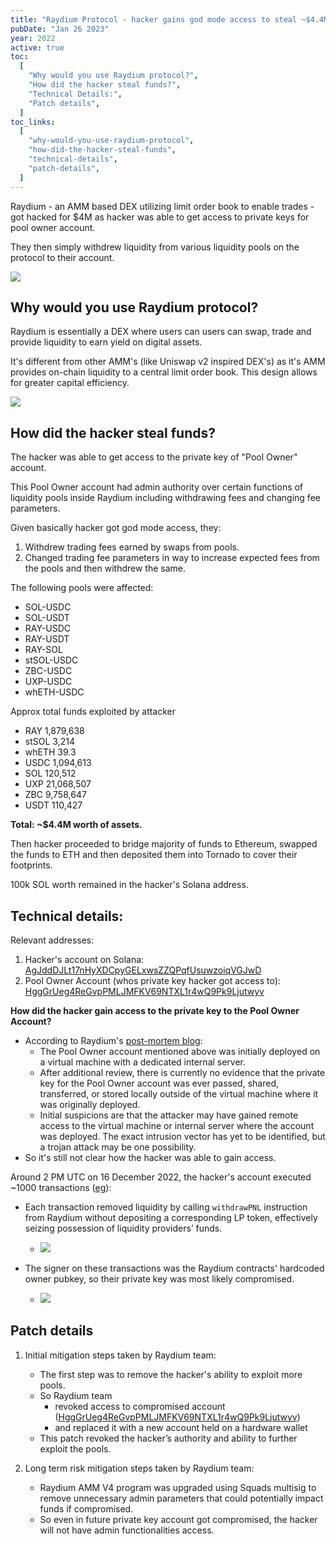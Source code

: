 ```yaml
---
title: "Raydium Protocol - hacker gains god mode access to steal ~$4.4M"
pubDate: "Jan 26 2023"
year: 2022
active: true
toc:
  [
    "Why would you use Raydium protocol?",
    "How did the hacker steal funds?",
    "Technical Details:",
    "Patch details",
  ]
toc_links:
  [
    "why-would-you-use-raydium-protocol",
    "how-did-the-hacker-steal-funds",
    "technical-details",
    "patch-details",
  ]
---
```


Raydium - an AMM based DEX utilizing limit order book to enable trades - got hacked for $4M as hacker was able to get access to private keys for pool owner account.

They then simply withdrew liquidity from various liquidity pools on the protocol to their account.

![](https://i.imgur.com/QG0UU8O.png)

## Why would you use Raydium protocol?

Raydium is essentially a DEX where users can users can swap, trade and provide liquidity to earn yield on digital assets.

It's different from other AMM's (like Uniswap v2 inspired DEX's) as it's AMM provides on-chain liquidity to a central limit order book. This design allows for greater capital efficiency.

![](https://i.imgur.com/952FVYu.jpg)

## How did the hacker steal funds?

The hacker was able to get access to the private key of "Pool Owner" account.

This Pool Owner account had admin authority over certain functions of liquidity pools inside Raydium including withdrawing fees and changing fee parameters.

Given basically hacker got god mode access, they:

1. Withdrew trading fees earned by swaps from pools.
2. Changed trading fee parameters in way to increase expected fees from the pools and then withdrew the same.

The following pools were affected:

- SOL-USDC
- SOL-USDT
- RAY-USDC
- RAY-USDT
- RAY-SOL
- stSOL-USDC
- ZBC-USDC
- UXP-USDC
- whETH-USDC

Approx total funds exploited by attacker

- RAY 1,879,638
- stSOL 3,214
- whETH 39.3
- USDC 1,094,613
- SOL 120,512
- UXP 21,068,507
- ZBC 9,758,647
- USDT 110,427

**Total: ~$4.4M worth of assets.**

Then hacker proceeded to bridge majority of funds to Ethereum, swapped the funds to ETH and then deposited them into Tornado to cover their footprints.

100k SOL worth remained in the hacker's Solana address.

## Technical details:

Relevant addresses:

1. Hacker's account on Solana: [AgJddDJLt17nHyXDCpyGELxwsZZQPqfUsuwzoiqVGJwD](https://solana.fm/address/AgJddDJLt17nHyXDCpyGELxwsZZQPqfUsuwzoiqVGJwD/transfers?cluster=mainnet-qn1)
2. Pool Owner Account (whos private key hacker got access to): [HggGrUeg4ReGvpPMLJMFKV69NTXL1r4wQ9Pk9Ljutwyv](https://solscan.io/account/HggGrUeg4ReGvpPMLJMFKV69NTXL1r4wQ9Pk9Ljutwyv)

**How did the hacker gain access to the private key to the Pool Owner Account?**

- According to Raydium's [post-mortem blog](https://raydium.medium.com/detailed-post-mortem-and-next-steps-d6d6dd461c3e):
  - The Pool Owner account mentioned above was initially deployed on a virtual machine with a dedicated internal server.
  - After additional review, there is currently no evidence that the private key for the Pool Owner account was ever passed, shared, transferred, or stored locally outside of the virtual machine where it was originally deployed.
  - Initial suspicions are that the attacker may have gained remote access to the virtual machine or internal server where the account was deployed. The exact intrusion vector has yet to be identified, but a trojan attack may be one possibility.
- So it's still not clear how the hacker was able to gain access.

Around 2 PM UTC on 16 December 2022, the hacker's account executed ~1000 transactions ([eg](https://solscan.io/tx/3iyVofF2PSaVFMzXaUbAwp3J19s43mRg8MuZHwFJs3bHhMCVciuSx5MWnztoXeJfjdTDu2JqWZa7p55LyEiqd8sw)):

- Each transaction removed liquidity by calling `withdrawPNL` instruction from Raydium without depositing a corresponding LP token, effectively seizing possession of liquidity providers’ funds.

  - ![](https://i.imgur.com/aPODKrQ.png)

- The signer on these transactions was the Raydium contracts' hardcoded owner pubkey, so their private key was most likely compromised.
  - ![](https://i.imgur.com/L22Kfls.png)

## Patch details

1. Initial mitigation steps taken by Raydium team:

   - The first step was to remove the hacker's ability to exploit more pools.
   - So Raydium team
     - revoked access to compromised account ([HggGrUeg4ReGvpPMLJMFKV69NTXL1r4wQ9Pk9Ljutwyv](<](https://solscan.io/account/HggGrUeg4ReGvpPMLJMFKV69NTXL1r4wQ9Pk9Ljutwyv)>))
     - and replaced it with a new account held on a hardware wallet
   - This patch revoked the hacker’s authority and ability to further exploit the pools.

2. Long term risk mitigation steps taken by Raydium team:
   - Raydium AMM V4 program was upgraded using Squads multisig to remove unnecessary admin parameters that could potentially impact funds if compromised.
   - So even in future private key account got compromised, the hacker will not have admin functionalities access.
